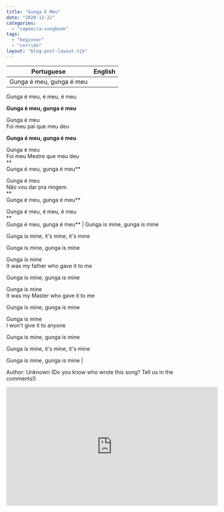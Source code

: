 ```yaml
---
title: "Gunga É Meu"
date: "2020-12-22"
categories: 
  - "capoeira-songbook"
tags: 
  - "beginner"
  - "corrido"
layout: "blog-post-layout.njk"
---
```


| Portuguese | English |
| --- | --- |
| Gunga é meu, gunga é meu  
  
Gunga é meu, é meu, é meu  
  
**Gunga é meu, gunga é meu**  
  
Gunga é meu  
Foi meu pai que meu deu  
  
**Gunga é meu, gunga é meu**  
  
Gunga é meu  
Foi meu Mestre que meu deu  
**  
Gunga é meu, gunga é meu**  
  
Gunga é meu  
Não vou dar pra ningem  
**  
Gunga é meu, gunga é meu**  
  
Gunga é meu, é meu, é meu  
**  
Gunga é meu, gunga é meu** | Gunga is mine, gunga is mine  
  
Gunga is mine, it's mine, it's mine  
  
Gunga is mine, gunga is mine  
  
Gunga is mine  
It was my father who gave it to me  
  
Gunga is mine, gunga is mine  
  
Gunga is mine  
It was my Master who gave it to me  
  
Gunga is mine, gunga is mine  
  
Gunga is mine  
I won't give it to anyone  
  
Gunga is mine, gunga is mine  
  
Gunga is mine, it's mine, it's mine  
  
Gunga is mine, gunga is mine |

<figcaption>

Author: Unknown (Do you know who wrote this song? Tell us in the comments!)

</figcaption>

<iframe width="560" height="315" src="https://www.youtube.com/embed/8DVffBVYJMo" title="YouTube video player" frameborder="0" allow="accelerometer; autoplay; clipboard-write; encrypted-media; gyroscope; picture-in-picture" allowfullscreen></iframe>
